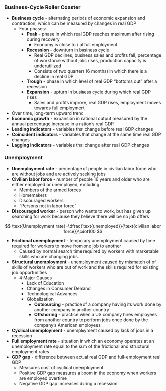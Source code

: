 ### Business-Cycle Roller Coaster
- **Business cycle** - alternating periods of economic expansion and contraction, which can be measured by changes in real GDP
    - Four phases:
        - **Peak** - phase in which real GDP reaches maximum after rising during recovery
            - Economy is close to / at full employment
        - **Recession** - downturn in business cycle
            - Real GDP declines, business sales and profits fall, percentage of workforce without jobs rises, production capacity is underutilized
            - Consists of two quarters (6 months) in which there is a decline in real GDP
        - **Trough** - phase in which level of real GDP “bottoms out” after a recession
        - **Expansion** - upturn in business cycle during which real GDP rises
            - Sales and profits improve, real GDP rises, employment moves towards full employment
- Over time, long-term upward trend
- **Economic growth** - expansion in national output measured by the annual percentage increase in a nation’s real GDP
- **Leading indicators** - variables that change before real GDP changes
- **Coincident indicators** - variables that change at the same time real GDP changes
- **Lagging indicators** - variables that change after real GDP changes
### Unemployment
- **Unemployment rate** - percentage of people in civilian labor force who are without jobs and are actively seeking jobs
- **Civilian labor force** - number of people 16 years and older who are either employed or unemployed, excluding:
    - Members of the armed forces
    - Homemakers
    - Discouraged workers
    - “Persons not in labor force”
- **Discouraged worker** - person who wants to work, but has given up searching for work because they believe there will be no job offers

$$
\text{Unemployment rate}=\dfrac{\text{unemployed}}{\text{civilian labor force}}\cdot100
$$

- **Frictional unemployment** - temporary unemployment caused by time required for workers to move from one job to another
    - Caused by normal search time required by workers with marketable skills who are changing jobs.
- **Structural unemployment** - unemployment caused by mismatch of of skills of workers who are out of work and the skills required for existing job opportunities
    - 4 Major Causes
        - Lack of Education
        - Changes in Consumer Demand
        - Technological Advances
        - Globalization
            - **Outsourcing** - practice of a company having its work done by another company in another country
            - **Offshoring** - practice when a US company hires employees from another country to perform jobs once done by the company’s American employees
- **Cyclical unemployment** - unemployment caused by lack of jobs in a recession
- **Full employment rate** - situation in which an economy operates at an unemployment rate equal to the sum of the frictional and structural employment rates
- **GDP gap** - difference between actual real GDP and full-employment real GDP
    - Measures cost of cyclical unemployment
    - Positive GDP gap measures a boom in the economy when workers are employed overtime
    - Negative GDP gap increases during a recession